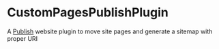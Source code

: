 # CustomPagesPublishPlugin
A [Publish](https://github.com/johnsundell/publish) website plugin to move site pages and generate a sitemap with proper URI
